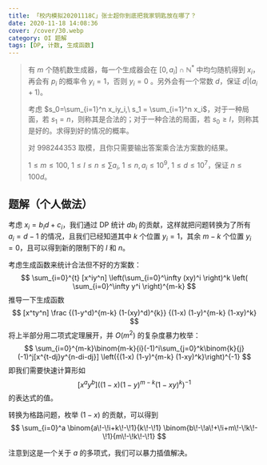 ```yaml
---
title: 「校内模拟20201118C」张士超你到底把我家钥匙放在哪了？
date: 2020-11-18 14:08:36
cover: /cover/30.webp
category: OI 题解
tags: [DP, 计数, 生成函数]
---
```


> 有 $m$ 个随机数生成器，每一个生成器会在 $[0,a_i] \cap \mathbb N^*$ 中均匀随机得到 $x_i$，再会有 $p_i$ 的概率令 $y_i=1$，否则 $y_i=0$ 。另外会有一个常数 $d$，保证 $d|(a_i+1)$。
> 
> 考虑 $s_0=\sum_{i=1}^n x_iy_i,\ s_1 = \sum_{i=1}^n x_i$，对于一种局面，若 $s_1 =n$，则称其是合法的；对于一种合法的局面，若 $s_0 \geq l$，则称其是好的。求得到好的情况的概率。
> 
> 对 $998244353$ 取模，且你只需要输出答案乘合法方案数的结果。
> 
> $1 \leq m \leq 100,\ 1 \leq l \leq n \leq \sum a_i,\ 1 \leq n ,a_i \leq 10^9,\ 1 \leq d \leq 10^7$，保证 $n \leq 100d$。

<!--more-->

## 题解（个人做法）

考虑 $x_i = b_id + c_i$，我们通过 DP 统计 $db_i$ 的贡献，这样就把问题转换为了所有 $a_i = d-1$ 的情况，且我们已经知道其中 $k$ 个位置 $y_i=1$，其余 $m-k$ 个位置 $y_i=0$，且可以得到新的限制下的 $l$ 和 $n$。

考虑生成函数来统计合法但不好的方案数：
$$
\sum_{i=0}^{t} [x^iy^n] \left(\sum_{i=0}^\infty (xy)^i \right)^k \left( \sum_{i=0}^\infty y^i \right)^{m-k}
$$
推导一下生成函数
$$
[x^ty^n] \frac {(1-y^d)^{m-k} (1-(xy)^d)^{k}} {(1-x) (1-y)^{m-k} (1-xy)^k}
$$
将上半部分用二项式定理展开，并 $O(m^2)$ 的复杂度暴力枚举：
$$
\sum_{i=0}^{m-k}\binom{m-k}{i}(-1)^i\sum_{j=0}^k\binom{k}{j}(-1)^j[x^{t-dj}y^{n-di-dj}] \left({(1-x) (1-y)^{m-k} (1-xy)^k}\right)^{-1}
$$
即我们需要快速计算形如
$$
[x^ay^b] \left({(1-x) (1-y)^{m-k} (1-xy)^k}\right)^{-1}
$$
的表达式的值。

转换为格路问题，枚举 $(1-x)$ 的贡献，可以得到
$$
\sum_{i=0}^a \binom{a\!-\!i+k\!-\!1}{k\!-\!1} \binom{b\!-\!a\!+\!i+m\!-\!k\!-\!1}{m\!-\!k\!-\!1}
$$

注意到这是一个关于 $a$ 的多项式，我们可以暴力插值解决。